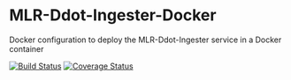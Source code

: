 # MLR-Ddot-Ingester-Docker
Docker configuration to deploy the MLR-Ddot-Ingester service in a Docker container 

[![Build Status](https://travis-ci.org/USGS-CIDA/MLR-Ddot-Ingester-Docker.svg?branch=master)](https://travis-ci.org/USGS-CIDA/MLR-Ddot-Ingester-Docker)
[![Coverage Status](https://coveralls.io/repos/github/USGS-CIDA/MLR-Ddot-Ingester-Docker/badge.svg)](https://coveralls.io/github/USGS-CIDA/MLR-Ddot-Ingester-Docker)